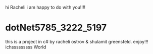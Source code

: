 hi Racheli i am happy to do with you!!!!
# dotNet5785_3222_5197
this is a project in c# by racheli ostrov &amp; shulamit greensfeld. enjoy!!!
ichsssssssss World